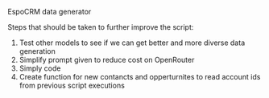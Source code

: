 EspoCRM data generator

Steps that should be taken to further improve the script:

1. Test other models to see if we can get better and more diverse data generation
2. Simplify prompt given to reduce cost on OpenRouter
3. Simply code
4. Create function for new contancts and opperturnites to read account ids from previous script executions
